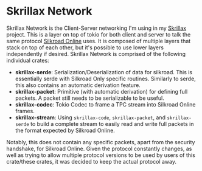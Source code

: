 # Skrillax Network

Skrillax Network is the Client-Server networking I'm using in my [Skrillax](https://github.com/kumpelblase2/skrillax)
project. This is a layer on top of tokio for both client and server to talk the same
protocol [Silkroad Online](https://joymax.com/silkroad) uses. It is composed of multiple layers that stack on top of
each other, but it's possible to use lower layers independently if desired. Skrillax Network is comprised of the
following individual crates:

- __skrillax-serde__: Serialization/Deserialization of data for silkroad. This is essentially serde with Silkroad Only
  specific routines. Similarly to serde, this also contains an automatic derivation feature.
- __skrillax-packet__: Primitive (with automatic derivation) for defining full packets. A packet still needs to be
  serializable to be useful.
- __skrillax-codec__: Tokio Codec to frame a TPC stream into Silkroad Online frames.
- __skrillax-stream__: Using `skrillax-code`, `skrillax-packet`, and `skrillax-serde` to build a complete stream to
  easily read and write full packets in the format expected by Silkroad Online.

Notably, this does not contain any specific packets, apart from the security handshake, for Silkroad Online. Given the
protocol constantly changes, as well as trying to allow multiple protocol versions to be used by users of this
crate/these crates, it was decided to keep the actual protocol away. 
